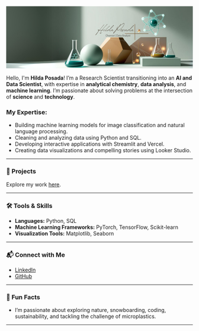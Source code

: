 ![Banner](git%20hub%20(600%20x%20200%20px).png)

Hello, I'm **Hilda Posada**! I’m a Research Scientist transitioning into an **AI and Data Scientist**, with expertise in **analytical chemistry**, **data analysis**, and **machine learning**. I’m passionate about solving problems at the intersection of **science** and **technology**.

### My Expertise:  
- Building machine learning models for image classification and natural language processing.  
- Cleaning and analyzing data using Python and SQL.  
- Developing interactive applications with Streamlit and Vercel.  
- Creating data visualizations and compelling stories using Looker Studio.  

---

### 🌱 Projects  
Explore my work [here](https://github.com/hildaposada?tab=repositories).  

---

### 🛠 Tools & Skills  

- **Languages:** Python, SQL  
- **Machine Learning Frameworks:** PyTorch, TensorFlow, Scikit-learn  
- **Visualization Tools:** Matplotlib, Seaborn  

---

### 📬 Connect with Me  

- [LinkedIn](https://www.linkedin.com/in/hildaposada/)  
- [GitHub](https://github.com/hildaposada)  

---

### 🌈 Fun Facts  

- I’m passionate about exploring nature, snowboarding, coding, sustainability, and tackling the challenge of microplastics.  

---
